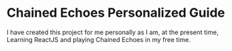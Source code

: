 # Chained Echoes Personalized Guide

I have created this project for me personally as I am, at the present time, Learning ReactJS and playing Chained Echoes in my free time.
